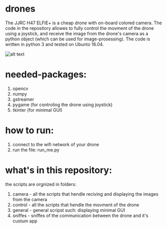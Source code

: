 # drones
The JJRC H47 ELFIE+ is a cheap drone with on-board colored camera. The code in the repository allowes to fully control the movment of the drone using a joystick, and receive the image from the drone's camera as a python object (which can be used for image-prosessing). The code is written in python 3 and tested on Ubunto 16.04.

![alt text](https://image4.geekbuying.com/ggo_pic/2017-09-15/JJRC-H47-ELFIE-Plus-720P-WIFI-FPV-Foldable-Selfie-Drone-RTF-Blue-466215-.jpg)

# needed-packages:
1) opencv
2) numpy
3) gstreamer
4) pygame (for controling the drone using joystick)
5) tkinter (for minimal GUI)
# how to run:
1) connect to the wifi network of your drone
2) run the file: run_me.py
# what's in this repository:
the scripts are orgnized in folders:
1) camera - all the scripts that hendle reciving and displaying the images from the camera
2) control - all the scripts that hendle the movment of the drone
3) general - general scripst such: displaying minimal GUI
4) sniffes - sniffes of the communication between the drone and it's custum app 


